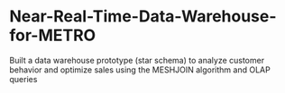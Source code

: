 # Near-Real-Time-Data-Warehouse-for-METRO
 Built a data warehouse prototype (star schema) to analyze customer behavior and optimize sales using the MESHJOIN algorithm and OLAP queries 
